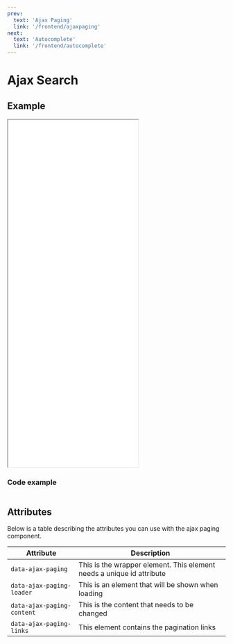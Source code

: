 ```yaml
---
prev:
  text: 'Ajax Paging'
  link: '/frontend/ajaxpaging'
next:
  text: 'Autocomplete'
  link: '/frontend/autocomplete'
---
```


# Ajax Search

## Example

<iframe src="../examples/ajaxsearch.html" height="800"></iframe>

### Code example

```twig

```

## Attributes

Below is a table describing the attributes you can use with the ajax paging component.

| Attribute                  | Description                                                           |
| -------------------------- | --------------------------------------------------------------------- |
| `data-ajax-paging`         | This is the wrapper element. This element needs a unique id attribute |
| `data-ajax-paging-loader`  | This is an element that will be shown when loading                    |
| `data-ajax-paging-content` | This is the content that needs to be changed                          |
| `data-ajax-paging-links`   | This element contains the pagination links                            |
